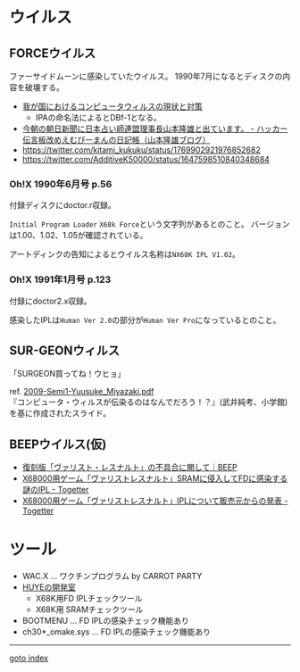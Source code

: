 # ウイルス

## FORCEウイルス
ファーサイドムーンに感染していたウイルス。
1990年7月になるとディスクの内容を破壊する。

* [我が国におけるコンピュータウィルスの現状と対策](https://ipsj.ixsq.nii.ac.jp/ej/?action=pages_view_main&active_action=repository_view_main_item_detail&item_id=4468&item_no=1&page_id=13&block_id=8)
  * IPAの命名法によるとDBf-1となる。  
* [今朝の朝日新聞に日本占い師連盟理事長山本隆雄と出ています。 - ハッカー伝言板改めえむびーまんの日記帳（山本隆雄ブログ）](https://blog.goo.ne.jp/nichikon1/e/c551134dcc5577b3935906d556c28786)
* https://twitter.com/kitami_kukuku/status/1769902921976852682
* https://twitter.com/AdditiveK50000/status/1647598510840348684

### Oh!X 1990年6月号 p.56
付録ディスクにdoctor.r収録。

`Initial Program Loader` `X68k Force`という文字列があるとのこと。
バージョンは1.00、1.02、1.05が確認されている。

アートディンクの告知によるとウイルス名称は`NX68K IPL V1.02`。

### Oh!X 1991年1月号 p.123
付録にdoctor2.x収録。

感染したIPLは`Human Ver 2.0`の部分が`Human Ver Pro`になっているとのこと。

## SUR-GEONウィルス
「SURGEON買ってね！ウヒョ」

ref. [2009-Semi1-Yuusuke_Miyazaki.pdf](http://www.wata-lab.meijo-u.ac.jp/file/seminar/2009/2009-Semi1-Yuusuke_Miyazaki.pdf)  
『コンピュータ・ウィルスが伝染るのはなんでだろう！？』(武井純考、小学館)を基に作成されたスライド。

## BEEPウイルス(仮)
* [復刻版「ヴァリスト・レスナルト」の不具合に関して｜BEEP](https://www.beep-shop.com/blog/19808/)
* [X68000用ゲーム「ヴァリストレスナルト」SRAMに侵入してFDに感染する謎のIPL - Togetter](https://togetter.com/li/1844403)
* [X68000用ゲーム「ヴァリストレスナルト」IPLについて販売元からの発表 - Togetter](https://togetter.com/li/1850750)

# ツール
* WAC.X ... ワクチンプログラム by CARROT PARTY
* [HUYEの開発室](http://park7.wakwak.com/~huye/x68000_tool.html)
  * X68K用FD IPLチェックツール
  * X68K用 SRAMチェックツール
* BOOTMENU ... FD IPLの感染チェック機能あり
* ch30*_omake.sys ... FD IPLの感染チェック機能あり


----
[goto index](README.md)
